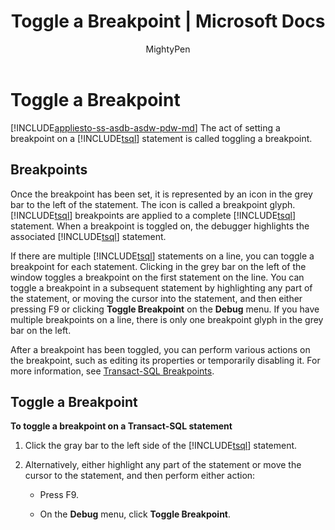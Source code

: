 ﻿---
title: "Toggle a Breakpoint | Microsoft Docs"
ms.custom: ""
ms.date: "03/14/2017"
ms.prod: "sql"
ms.prod_service: "sql-tools"
ms.service: ""
ms.component: "ssms-scripting"
ms.reviewer: ""
ms.suite: "sql"
ms.technology: 
  - "database-engine"
ms.tgt_pltfrm: ""
ms.topic: "article"
ms.assetid: c477ab89-a1cd-4f2c-aa7c-40525041100f
caps.latest.revision: 5
author: "MightyPen"
ms.author: "genemi"
manager: "craigg"
monikerRange: ">= aps-pdw-2016 || = azuresqldb-current || = azure-sqldw-latest || >= sql-server-2016 || = sqlallproducts-allversions"
---
# Toggle a Breakpoint
[!INCLUDE[appliesto-ss-asdb-asdw-pdw-md](../../includes/appliesto-ss-asdb-asdw-pdw-md.md)]
  The act of setting a breakpoint on a [!INCLUDE[tsql](../../includes/tsql-md.md)] statement is called toggling a breakpoint.  
  
## Breakpoints  
 Once the breakpoint has been set, it is represented by an icon in the grey bar to the left of the statement. The icon is called a breakpoint glyph. [!INCLUDE[tsql](../../includes/tsql-md.md)] breakpoints are applied to a complete [!INCLUDE[tsql](../../includes/tsql-md.md)] statement. When a breakpoint is toggled on, the debugger highlights the associated [!INCLUDE[tsql](../../includes/tsql-md.md)] statement.  
  
 If there are multiple [!INCLUDE[tsql](../../includes/tsql-md.md)] statements on a line, you can toggle a breakpoint for each statement. Clicking in the grey bar on the left of the window toggles a breakpoint on the first statement on the line. You can toggle a breakpoint in a subsequent statement by highlighting any part of the statement, or moving the cursor into the statement, and then either pressing F9 or clicking **Toggle Breakpoint** on the **Debug** menu. If you have multiple breakpoints on a line, there is only one breakpoint glyph in the grey bar on the left.  
  
 After a breakpoint has been toggled, you can perform various actions on the breakpoint, such as editing its properties or temporarily disabling it. For more information, see [Transact-SQL Breakpoints](../../relational-databases/scripting/transact-sql-breakpoints.md).  
  
## Toggle a Breakpoint  
 **To toggle a breakpoint on a Transact-SQL statement**  
  
1.  Click the gray bar to the left side of the [!INCLUDE[tsql](../../includes/tsql-md.md)] statement.  
  
2.  Alternatively, either highlight any part of the statement or move the cursor to the statement, and then perform either action:  
  
    -   Press F9.  
  
    -   On the **Debug** menu, click **Toggle Breakpoint**.  
  
  

